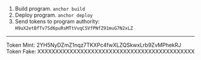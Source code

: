 1. Build program. `anchor build`
2. Deploy program. `anchor deploy`
3. Send tokens to program authority: `H9uX2etBfTv7Sd6puRsMTtVvqCSVfPNfZ91muG7N2xLZ`

---

Token Mint: 2YH5NyDZmZ1nqz7TKXPc4fwXLZQSkwxLrb9ZvMPhekRJ
Token Fake: XXXXXXXXXXXXXXXXXXXXXXXXXXXXXXXXXXXXXXXXXXXX
